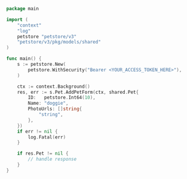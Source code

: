 <!-- Start SDK Example Usage [usage] -->
```go
package main

import (
	"context"
	"log"
	petstore "petstore/v3"
	"petstore/v3/pkg/models/shared"
)

func main() {
	s := petstore.New(
		petstore.WithSecurity("Bearer <YOUR_ACCESS_TOKEN_HERE>"),
	)

	ctx := context.Background()
	res, err := s.Pet.AddPetForm(ctx, shared.Pet{
		ID:   petstore.Int64(10),
		Name: "doggie",
		PhotoUrls: []string{
			"string",
		},
	})
	if err != nil {
		log.Fatal(err)
	}

	if res.Pet != nil {
		// handle response
	}
}

```
<!-- End SDK Example Usage [usage] -->